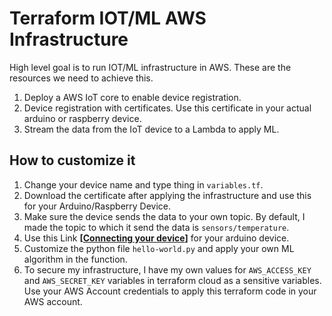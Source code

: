 # Terraform IOT/ML AWS Infrastructure

High level goal is to run IOT/ML infrastructure in AWS. These are the resources we need to achieve this.   
1. Deploy a AWS IoT core to enable device registration.
2. Device registration with certificates. Use this certificate in your actual arduino or raspberry device.
3. Stream the data from the IoT device to a Lambda to apply ML.

## How to customize it
1. Change your device name and type thing in `variables.tf`.   
2. Download the certificate after applying the infrastructure and use this for your Arduino/Raspberry Device.
3. Make sure the device sends the data to your own topic. By default, I made the topic to which it send the data is `sensors/temperature`. 
4. Use this Link **[[Connecting your device](https://docs.arduino.cc/tutorials/opta/getting-started-with-aws-iot-core/#connecting-your-device-to-aws-iot-core)]** for your arduino device. 
5. Customize the python file `hello-world.py` and apply your own ML algorithm in the function. 
6. To secure my infrastructure, I have my own values for `AWS_ACCESS_KEY` and `AWS_SECRET_KEY` variables in terraform cloud as a sensitive variables. Use your AWS Account credentials to apply this terraform code in your AWS account.